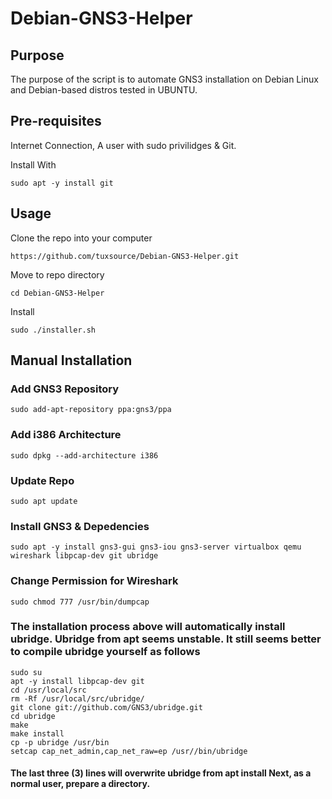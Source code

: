 # Debian-GNS3-Helper
## Purpose
The purpose of the script is to automate GNS3 installation on Debian Linux and Debian-based distros tested in UBUNTU.
## Pre-requisites
Internet Connection, A user with sudo privilidges & Git.

Install With

``sudo apt -y install git``

## Usage

Clone the repo into your computer

``https://github.com/tuxsource/Debian-GNS3-Helper.git``

Move to repo directory

``cd Debian-GNS3-Helper``

Install

``sudo ./installer.sh``

## Manual Installation
### Add GNS3 Repository
``sudo add-apt-repository ppa:gns3/ppa``
### Add i386 Architecture
``sudo dpkg --add-architecture i386``
### Update Repo
```sudo apt update```
### Install GNS3 & Depedencies
```sudo apt -y install gns3-gui gns3-iou gns3-server virtualbox qemu wireshark libpcap-dev git ubridge```
### Change Permission for Wireshark
```sudo chmod 777 /usr/bin/dumpcap```
### The installation process above will automatically install ubridge. Ubridge from apt seems unstable. It still seems better to compile ubridge yourself as follows
```
sudo su
apt -y install libpcap-dev git
cd /usr/local/src
rm -Rf /usr/local/src/ubridge/
git clone git://github.com/GNS3/ubridge.git
cd ubridge
make
make install
cp -p ubridge /usr/bin
setcap cap_net_admin,cap_net_raw=ep /usr//bin/ubridge
```
#### The last three (3) lines will overwrite ubridge from apt install Next, as a normal user, prepare a directory.

